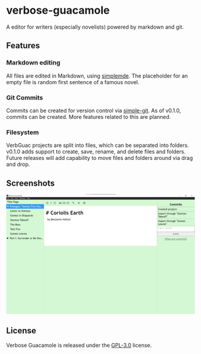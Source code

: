 # verbose-guacamole
A editor for writers (especially novelists) powered by markdown and git.

## Features

### Markdown editing
All files are edited in Markdown, using [simplemde](https://simplemde.com/). The placeholder for an empty file is random first sentence of a famous novel.

### Git Commits
Commits can be created for version control via [simple-git](https://github.com/steveukx/git-js). As of v0.1.0, commits can be created. More features related to this are planned.

### Filesystem
VerbGuac projects are split into files, which can be separated into folders. v0.1.0 adds support to create, save, rename, and delete files and folders. Future releases will add capability to move files and folders around via drag and drop.

## Screenshots
![v0.1.0 Editor](./screenshots/v0.1.0-editor.png)

## License
Verbose Guacamole is released under the [GPL-3.0](./LICENSE) license.

